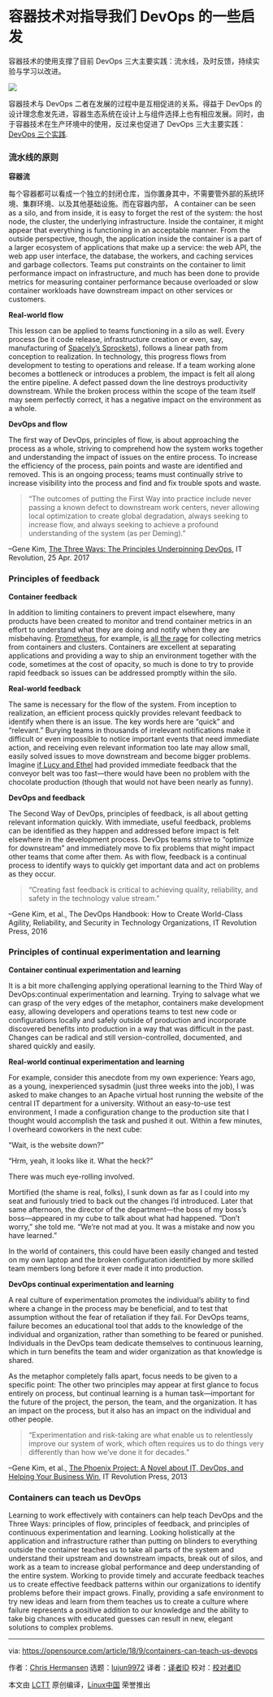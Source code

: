 容器技术对指导我们 DevOps 的一些启发
======

容器技术的使用支撑了目前 DevOps 三大主要实践：流水线，及时反馈，持续实验与学习以改进。

![](https://opensource.com/sites/default/files/styles/image-full-size/public/lead-images/LAW-patent_reform_520x292_10136657_1012_dc.png?itok=Cd2PmDWf)

容器技术与 DevOps 二者在发展的过程中是互相促进的关系。得益于 DevOps 的设计理念愈发先进，容器生态系统在设计上与组件选择上也有相应发展。同时，由于容器技术在生产环境中的使用，反过来也促进了 DevOps 三大主要实践：[DevOps 三个实践][1].


### 流水线的原则

**容器流**

每个容器都可以看成一个独立的封闭仓库，当你置身其中，不需要管外部的系统环境、集群环境、以及其他基础设施。而在容器内部，
A container can be seen as a silo, and from inside, it is easy to forget the rest of the system: the host node, the cluster, the underlying infrastructure. Inside the container, it might appear that everything is functioning in an acceptable manner. From the outside perspective, though, the application inside the container is a part of a larger ecosystem of applications that make up a service: the web API, the web app user interface, the database, the workers, and caching services and garbage collectors. Teams put constraints on the container to limit performance impact on infrastructure, and much has been done to provide metrics for measuring container performance because overloaded or slow container workloads have downstream impact on other services or customers.

**Real-world flow**

This lesson can be applied to teams functioning in a silo as well. Every process (be it code release, infrastructure creation or even, say, manufacturing of [Spacely’s Sprockets][2]), follows a linear path from conception to realization. In technology, this progress flows from development to testing to operations and release. If a team working alone becomes a bottleneck or introduces a problem, the impact is felt all along the entire pipeline. A defect passed down the line destroys productivity downstream. While the broken process within the scope of the team itself may seem perfectly correct, it has a negative impact on the environment as a whole.

**DevOps and flow**

The first way of DevOps, principles of flow, is about approaching the process as a whole, striving to comprehend how the system works together and understanding the impact of issues on the entire process. To increase the efficiency of the process, pain points and waste are identified and removed. This is an ongoing process; teams must continually strive to increase visibility into the process and find and fix trouble spots and waste.

> “The outcomes of putting the First Way into practice include never passing a known defect to downstream work centers, never allowing local optimization to create global degradation, always seeking to increase flow, and always seeking to achieve a profound understanding of the system (as per Deming).”

–Gene Kim, [The Three Ways: The Principles Underpinning DevOps][3], IT Revolution, 25 Apr. 2017

### Principles of feedback

**Container feedback**

In addition to limiting containers to prevent impact elsewhere, many products have been created to monitor and trend container metrics in an effort to understand what they are doing and notify when they are misbehaving. [Prometheus][4], for example, is [all the rage][5] for collecting metrics from containers and clusters. Containers are excellent at separating applications and providing a way to ship an environment together with the code, sometimes at the cost of opacity, so much is done to try to provide rapid feedback so issues can be addressed promptly within the silo.

**Real-world feedback**

The same is necessary for the flow of the system. From inception to realization, an efficient process quickly provides relevant feedback to identify when there is an issue. The key words here are “quick” and “relevant.” Burying teams in thousands of irrelevant notifications make it difficult or even impossible to notice important events that need immediate action, and receiving even relevant information too late may allow small, easily solved issues to move downstream and become bigger problems. Imagine [if Lucy and Ethel][6] had provided immediate feedback that the conveyor belt was too fast—there would have been no problem with the chocolate production (though that would not have been nearly as funny).

**DevOps and feedback**

The Second Way of DevOps, principles of feedback, is all about getting relevant information quickly. With immediate, useful feedback, problems can be identified as they happen and addressed before impact is felt elsewhere in the development process. DevOps teams strive to “optimize for downstream” and immediately move to fix problems that might impact other teams that come after them. As with flow, feedback is a continual process to identify ways to quickly get important data and act on problems as they occur.

> “Creating fast feedback is critical to achieving quality, reliability, and safety in the technology value stream.”

–Gene Kim, et al., The DevOps Handbook: How to Create World-Class Agility, Reliability, and Security in Technology Organizations, IT Revolution Press, 2016

### Principles of continual experimentation and learning

**Container continual experimentation and learning**

It is a bit more challenging applying operational learning to the Third Way of DevOps:continual experimentation and learning. Trying to salvage what we can grasp of the very edges of the metaphor, containers make development easy, allowing developers and operations teams to test new code or configurations locally and safely outside of production and incorporate discovered benefits into production in a way that was difficult in the past. Changes can be radical and still version-controlled, documented, and shared quickly and easily.

**Real-world continual experimentation and learning**

For example, consider this anecdote from my own experience: Years ago, as a young, inexperienced sysadmin (just three weeks into the job), I was asked to make changes to an Apache virtual host running the website of the central IT department for a university. Without an easy-to-use test environment, I made a configuration change to the production site that I thought would accomplish the task and pushed it out. Within a few minutes, I overheard coworkers in the next cube:

“Wait, is the website down?”

“Hrm, yeah, it looks like it. What the heck?”

There was much eye-rolling involved.

Mortified (the shame is real, folks), I sunk down as far as I could into my seat and furiously tried to back out the changes I’d introduced. Later that same afternoon, the director of the department—the boss of my boss’s boss—appeared in my cube to talk about what had happened. “Don’t worry,” she told me. “We’re not mad at you. It was a mistake and now you have learned.”

In the world of containers, this could have been easily changed and tested on my own laptop and the broken configuration identified by more skilled team members long before it ever made it into production.

**DevOps continual experimentation and learning**

A real culture of experimentation promotes the individual’s ability to find where a change in the process may be beneficial, and to test that assumption without the fear of retaliation if they fail. For DevOps teams, failure becomes an educational tool that adds to the knowledge of the individual and organization, rather than something to be feared or punished. Individuals in the DevOps team dedicate themselves to continuous learning, which in turn benefits the team and wider organization as that knowledge is shared.

As the metaphor completely falls apart, focus needs to be given to a specific point: The other two principles may appear at first glance to focus entirely on process, but continual learning is a human task—important for the future of the project, the person, the team, and the organization. It has an impact on the process, but it also has an impact on the individual and other people.

> “Experimentation and risk-taking are what enable us to relentlessly improve our system of work, which often requires us to do things very differently than how we’ve done it for decades.”

–Gene Kim, et al., [The Phoenix Project: A Novel about IT, DevOps, and Helping Your Business Win][7], IT Revolution Press, 2013

### Containers can teach us DevOps

Learning to work effectively with containers can help teach DevOps and the Three Ways: principles of flow, principles of feedback, and principles of continuous experimentation and learning. Looking holistically at the application and infrastructure rather than putting on blinders to everything outside the container teaches us to take all parts of the system and understand their upstream and downstream impacts, break out of silos, and work as a team to increase global performance and deep understanding of the entire system. Working to provide timely and accurate feedback teaches us to create effective feedback patterns within our organizations to identify problems before their impact grows. Finally, providing a safe environment to try new ideas and learn from them teaches us to create a culture where failure represents a positive addition to our knowledge and the ability to take big chances with educated guesses can result in new, elegant solutions to complex problems.


--------------------------------------------------------------------------------

via: https://opensource.com/article/18/9/containers-can-teach-us-devops

作者：[Chris Hermansen][a]
选题：[lujun9972](https://github.com/lujun9972)
译者：[译者ID](https://github.com/sd886393)
校对：[校对者ID](https://github.com/校对者ID)

本文由 [LCTT](https://github.com/LCTT/TranslateProject) 原创编译，[Linux中国](https://linux.cn/) 荣誉推出

[a]: https://opensource.com/users/clhermansen
[1]: https://itrevolution.com/the-three-ways-principles-underpinning-devops/
[2]: https://en.wikipedia.org/wiki/The_Jetsons
[3]: http://itrevolution.com/the-three-ways-principles-underpinning-devops
[4]: https://prometheus.io/
[5]: https://opensource.com/article/18/9/prometheus-operational-advantage
[6]: https://www.youtube.com/watch?v=8NPzLBSBzPI
[7]: https://itrevolution.com/book/the-phoenix-project/
